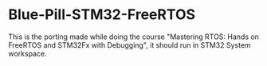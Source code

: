 # Blue-Pill-STM32-FreeRTOS
This is the porting made while doing the course "Mastering RTOS: Hands on FreeRTOS and STM32Fx with Debugging", it should run in STM32 System workspace.
